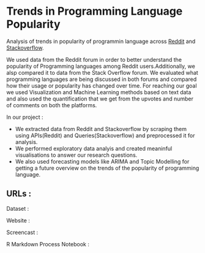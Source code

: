# Trends in Programming Language Popularity

Analysis of trends in popularity of programmin language across [Reddit](https://reddit.com/) and [Stackoverflow](https://stackoverflow.com/).

We used data from the Reddit forum in order to better understand the popularity of Programming languages among Reddit users.Additionally, we alsp compared it to data from the Stack Overflow forum. We evaluated what programming languages are being discussed in both forums and compared how their usage or popularity has changed over time. For reaching our goal we used Visualization and Machine Learning methods based on text data and also used the quantification that we get from the upvotes and number of comments on both the platforms.

In our project :
- We extracted data from Reddit and Stackoverflow by scraping them using APIs(Reddit) and Queries(Stackoverflow) and preprocessed it for analysis.
- We performed exploratory data analyis and created meaninful visualisations to answer our research questions.
- We also used forecasting models like ARIMA and Topic Modelling for getting a future overview on the trends of the popularity of programming language.


## URLs :

Dataset : 

Website : 

Screencast : 

R Markdown Process Notebook :

